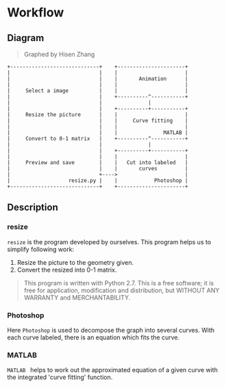 # Workflow
## Diagram

> Graphed by Hisen Zhang

```
+-----------------------------+    +----------------------+
|                             |    |                      |
|                             |    |       Animation      |
|                             |    |                      |
|     Select a image          |    |                      |
|                             |    +----------^-----------+
|                             |               |
|                             |    +----------+-----------+
|     Resize the picture      |    |                      |
|                             |    |     Curve fitting    |
|                             |    |                      |
|                             |    |               MATLAB |
|     Convert to 0-1 matrix   |    +----------^-----------+
|                             |               |
|                             |    +----------+-----------+
|                             |    |                      |
|     Preview and save        |    |   Cut into labeled   |
|                             |    |       curves         |
|                             +---->                      |
|                   resize.py |    |            Photoshop |
+-----------------------------+    +----------------------+
```

## Description

### resize

`resize` is the program developed by ourselves. This program helps us to simplify following work:

1. Resize the picture to the geometry given. 
2. Convert the resized into 0-1 matrix. 

> This program is written with Python 2.7.  This is a free software; it is free for application, modification and distribution, but WITHOUT ANY WARRANTY and MERCHANTABILITY.

### Photoshop

Here `Photoshop` is used to decompose the graph into several curves. With each curve labeled, there is an equation which fits the curve.

### MATLAB

`MATLAB ` helps to work out the approximated equation of a given curve with the integrated 'curve fitting' function.